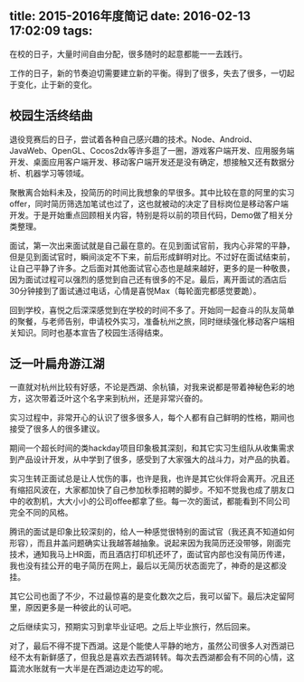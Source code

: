 title: 2015-2016年度简记
date: 2016-02-13 17:02:09
tags:
---

在校的日子，大量时间自由分配，很多随时的起意都能一一去践行。

工作的日子，新的节奏迫切需要建立新的平衡。得到了很多，失去了很多，一切起于变化，止于新的变化。

<!-- more -->

## 校园生活终结曲

退役竞赛后的日子，尝试着各种自己感兴趣的技术。Node、Android、JavaWeb、OpenGL、Cocos2dx等许多逛了一圈，游戏客户端开发、应用服务端开发、桌面应用客户端开发、移动客户端开发还是没有确定，想接触又还有数据分析、机器学习等领域。

聚散离合始料未及，投简历的时间比我想象的早很多。其中比较在意的阿里的实习offer，同时简历筛选加笔试也过了，这也就被动的决定了目标岗位是移动客户端开发。于是开始重点回顾相关内容，特别是将以前的项目代码，Demo做了相关分类整理。

面试，第一次出来面试就是自己最在意的。在见到面试官前，我内心非常的平静，但是见到面试官时，瞬间淡定不下来，前后形成鲜明对比。不过好在面试结束前，让自己平静了许多。之后面对其他面试官心态也是越来越好，更多的是一种敬畏，因为面试过程可以强烈的感觉到自己还有很多的不足。最后，离开面试的酒店后30分钟接到了面试通过电话，心情是喜悦Max（每轮面完都感觉要跪）。

回到学校，喜悦之后深深感觉到在学校的时间不多了。开始同一起奋斗的队友简单的聚餐，与老师告别，申请校外实习，准备杭州之旅，同时继续强化移动客户端相关知识。同时也基本宣告了校园生活得结束。

## 泛一叶扁舟游江湖

一直就对杭州比较有好感，不论是西湖、余杭镇，对我来说都是带着神秘色彩的地方，这次带着泛叶这个名字来到杭州，还是非常兴奋的。

实习过程中，非常开心的认识了很多很多人，每个人都有自己鲜明的性格，期间也接受了很多人的很多建议。

期间一个超长时间的类hackday项目印象极其深刻，和其它实习生组队从收集需求到产品设计开发，从中学到了很多，感受到了大家强大的战斗力，对产品的执着。

实习生转正面试总是让人忧伤的事，也许是我，也许是其它伙伴将会离开。况且还有缩招风波在，大家都加快了自己参加秋季招聘的脚步。不知不觉我也成了朋友口中的收割机，大大小小的公司offee都拿了些。每一次的面试，都能看到不同公司完全不同的风格。

腾讯的面试是印象比较深刻的，给人一种感觉很特别的面试官（我还真不知道如何形容），而且井盖问题确实让我越答越抽象。说起来因为我简历还没带够，刚面完技术，通知我马上HR面，而且酒店打印机还坏了，面试官内部也没有简历传递，我也没有挂公开的电子简历在网上，最后以无简历状态面完了，神奇的是这都没挂。

其它公司也面了不少，不过最惊喜的是变化数次之后，我可以留下。最后决定留阿里，原因更多是一种彼此的认可吧。

之后继续实习，预期实习到拿毕业证吧。之后上毕业旅行，然后回来。

对了，最后不得不提下西湖。这是个能使人平静的地方，虽然公司很多人对西湖已经不太有新鲜感了，但我总是喜欢去西湖转转。每次去西湖都会有不同的心情，这篇流水账就有一大半是在西湖边走边写的呢。
